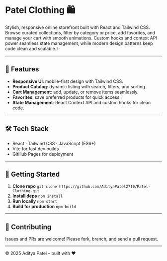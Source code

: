 # Patel Clothing 🛍️

Stylish, responsive online storefront built with React and Tailwind CSS. Browse curated collections, filter by category or price, add favorites, and manage your cart with smooth animations. Custom hooks and context API power seamless state management, while modern design patterns keep code clean and scalable.✨

---

## 🌟 Features

* **Responsive UI**: mobile-first design with Tailwind CSS.
* **Product Catalog**: dynamic listing with search, filters, and sorting.
* **Cart Management**: add, update, or remove items seamlessly.
* **Favorites**: save preferred products for quick access.
* **State Management**: React Context API and custom hooks for clean code.

---

## 🛠️ Tech Stack

* React · Tailwind CSS · JavaScript (ES6+)
* Vite for fast dev builds
* GitHub Pages for deployment

---

## 🚀 Getting Started

1. **Clone repo**
   `git clone https://github.com/AdityaPatel2710/Patel-Clothing.git`
2. **Install deps**
   `npm install`
3. **Run locally**
   `npm start`
4. **Build for production**
   `npm build`

---

## 🤝 Contributing

Issues and PRs are welcome! Please fork, branch, and send a pull request.

---

© 2025 Aditya Patel – built with ❤️
